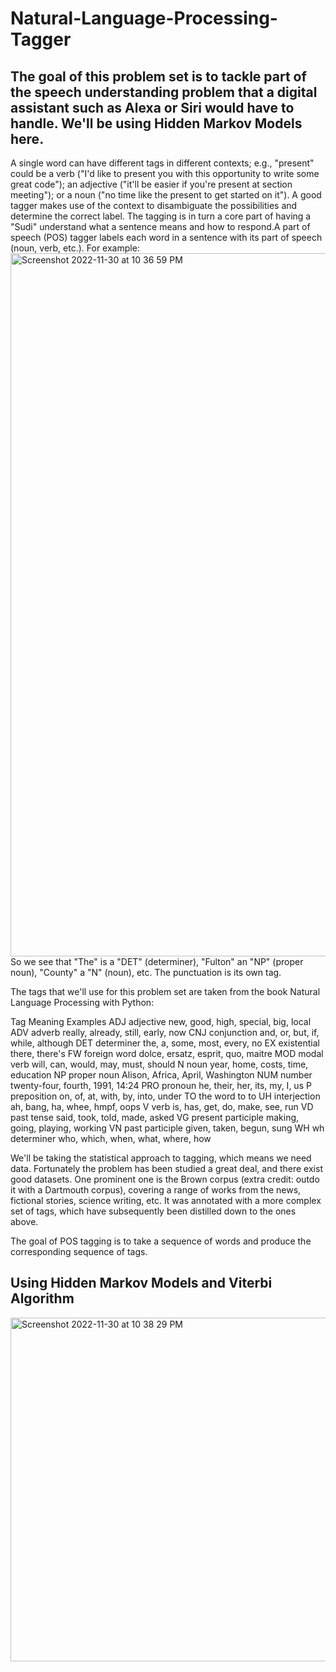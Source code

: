 # Natural-Language-Processing-Tagger
## The goal of this problem set is to tackle part of the speech understanding problem that a digital assistant such as Alexa or Siri would have to handle. We'll be using Hidden Markov Models here.

A single word can have different tags in different contexts; e.g., "present" could be a verb ("I'd like to present you with this opportunity to write some great code"); an adjective ("it'll be easier if you're present at section meeting"); or a noun ("no time like the present to get started on it"). A good tagger makes use of the context to disambiguate the possibilities and determine the correct label. The tagging is in turn a core part of having a "Sudi" understand what a sentence means and how to respond.A part of speech (POS) tagger labels each word in a sentence with its part of speech (noun, verb, etc.). For example:<img width="1125" alt="Screenshot 2022-11-30 at 10 36 59 PM" src="https://user-images.githubusercontent.com/40500380/204960157-ae70b415-cfb9-40c5-a681-da6b00b1c7f4.png">
So we see that "The" is a "DET" (determiner), "Fulton" an "NP" (proper noun), "County" a "N" (noun), etc. The punctuation is its own tag.

The tags that we'll use for this problem set are taken from the book Natural Language Processing with Python:

Tag	Meaning	Examples
ADJ	adjective	new, good, high, special, big, local
ADV	adverb	really, already, still, early, now
CNJ	conjunction	and, or, but, if, while, although
DET	determiner	the, a, some, most, every, no
EX	existential	there, there's
FW	foreign word	dolce, ersatz, esprit, quo, maitre
MOD	modal verb	will, can, would, may, must, should
N	noun	year, home, costs, time, education
NP	proper noun	Alison, Africa, April, Washington
NUM	number	twenty-four, fourth, 1991, 14:24
PRO	pronoun	he, their, her, its, my, I, us
P	preposition	on, of, at, with, by, into, under
TO	the word to	to
UH	interjection	ah, bang, ha, whee, hmpf, oops
V	verb	is, has, get, do, make, see, run
VD	past tense	said, took, told, made, asked
VG	present participle	making, going, playing, working
VN	past participle	given, taken, begun, sung
WH	wh determiner	who, which, when, what, where, how


We'll be taking the statistical approach to tagging, which means we need data. Fortunately the problem has been studied a great deal, and there exist good datasets. One prominent one is the Brown corpus (extra credit: outdo it with a Dartmouth corpus), covering a range of works from the news, fictional stories, science writing, etc. It was annotated with a more complex set of tags, which have subsequently been distilled down to the ones above.

The goal of POS tagging is to take a sequence of words and produce the corresponding sequence of tags.
## Using Hidden Markov Models and Viterbi Algorithm
<img width="550" alt="Screenshot 2022-11-30 at 10 38 29 PM" src="https://user-images.githubusercontent.com/40500380/204960350-8b6d9057-690d-4e58-9fea-5df6e8fc100f.png">
